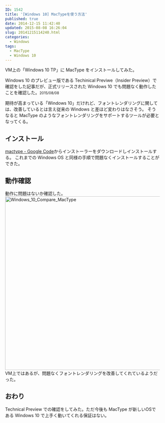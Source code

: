 ```yaml
---
ID: 1542
title: '[Windows 10] MacTypeを使う方法'
published: true
date: 2014-12-15 11:42:40
updated: 2015-08-08 16:26:04
slug: 20141215114240.html
categories:
  - Windows
tags:
  - MacType
  - Windows 10
---
```

VM上の「Windows 10 TP」に MacType をインストールしてみた。

<p class="alert alert-info">Windows 10 のプレビュー版である Techinical Previwe（Insider Preview）で確認をした記事だが、正式リリースされた Windows 10 でも問題なく動作したことを確認した。<small>2015/08/08</small></p>
<!--more-->
期待が高まっている「Windows 10」だけれど、フォントレンダリングに関しては、改善しているとは言え従来の Windows と差ほど変わりはなさそう。
そうなると MacType のようなフォントレンダリングをサポートするツールが必要となってくる。

<h2>インストール</h2>
<a href="https://code.google.com/p/mactype/">mactype - Google Code</a>からインストーラーをダウンロードしインストールする。
これまでの Windows OS と同様の手順で問題なくインストールすることができた。

<h2>動作確認</h2>
動作に問題はないか確認した。
<a href="https://b.0218.jp/images/Windows_10_Compare_MacType.png" target="_blank"><img src="//b.0218.jp/images/Windows_10_Compare_MacType.png" alt="Windows_10_Compare_MacType" width="1560" height="565" /></a>
VM上ではあるが、問題なくフォントレンダリングを改善してくれているようだった。

<h2>おわり</h2>
Technical Preview での確認をしてみた。ただ今後も MacType が新しいOSである Windows 10 で上手く動いてくれる保証はない。